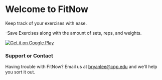 # Welcome to FitNow

Keep track of your exercises with ease.

-Save Exercises along with the amount of sets, reps, and weights.

<a href='https://play.google.com/store/apps/details?id=com.hoonstudio.fitnow&pcampaignid=MKT-Other-global-all-co-prtnr-py-PartBadge-Mar2515-1'><img alt='Get it on Google Play' src='https://play.google.com/intl/en_us/badges/images/generic/en_badge_web_generic.png' /></a>


### Support or Contact

Having trouble with FitNow? Email us at bryanlee@cpp.edu and we’ll help you sort it out.
